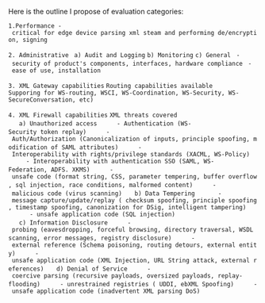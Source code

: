 Here is the outline I propose of evaluation categories:

`1.Performance - critical for edge device parsing xml steam and performing de/encryption, signing`

`2. Administrative `
`a) Audit and Logging`
`b) Monitoring`
`c) General`
` - security of product's components, interfaces, hardware compliance`
` - ease of use, installation`

`3. XML Gateway capabilities`
`Routing capabilities available`
`Supporing for WS-routing, WSCI, WS-Coordination, WS-Security, WS-SecureConversation, etc) `

`4. XML Firewall capabilities`
`XML threats covered `
`   a) Unauthorized access`
`     - Authentication (WS-Security token replay)`
`     - Auth/Authorization (Canonicalization of inputs, principle spoofing, modification of SAML attributes)`
`     - Interoperability with rights/privilege standards (XACML, WS-Policy)`
`     - Interoperability with authentication SSO (SAML, WS-Federation, ADFS. XKMS)`
`     - unsafe code (format string, CSS, parameter tempering, buffer overflow, sql injection, race conditions, malformed content)`
`     - malicious code (virus scanning)`
`   b) Data Tempering`
`      - message capture/update/replay ( checksum spoofing, principle spoofing, timestamp spoofing, canonization for DSig, intelligent tampering)`
`      - unsafe application code (SQL injection)`
`   c) Information Disclosure`
`     - probing (eavesdropping, forceful browsing, directory traversal, WSDL scanning, error messages, registry disclosure)`
`     - external reference (Schema poisoning, routing detours, external entity)`
`     - unsafe application code (XML Injection, URL String attack, external references)`
`   d) Denial of Service`
`     - coercive parsing (recursive payloads, oversized payloads, replay-flooding)`
`     - unrestrained registries ( UDDI, ebXML Spoofing)`
`     - unsafe application code (inadvertent XML parsing DoS)`
